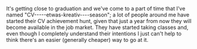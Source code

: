 It's getting close to graduation and we've come to a part of time that I've named "CV-----etwas-kreativ----season"; a lot of people around me have started their CV achievement hunt, given that just a year from now they will become available in the job market. They have started taking classes and, even though I completely understand their intentions I just can't help to think there's an easier (generally cheaper) way to go at it.
